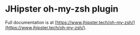 # JHipster oh-my-zsh plugin

Full documentation is at [https://www.jhipster.tech/oh-my-zsh/](https://www.jhipster.tech/oh-my-zsh/).

